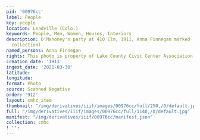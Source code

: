 ```yaml
---
pid: '00976cc'
label: People
key: people
location: Leadville (Colo.)
keywords: People, Men, Women, Houses, Interiors
description: O'Mahoney's party at 410 Elm, 1911, Anna Finnegan marked (Helen Skala
  collection)
named_persons: Anna Finnegan
rights: This photo is property of Lake County Civic Center Association.
creation_date: '1911'
ingest_date: '2021-03-30'
latitude: 
longitude: 
format: Photo
source: Scanned Negative
order: '912'
layout: cmhc_item
thumbnail: "/img/derivatives/iiif/images/00976cc/full/250,/0/default.jpg"
full: "/img/derivatives/iiif/images/00976cc/full/1140,/0/default.jpg"
manifest: "/img/derivatives/iiif/00976cc/manifest.json"
collection: cmhc
! '': 
---
```

